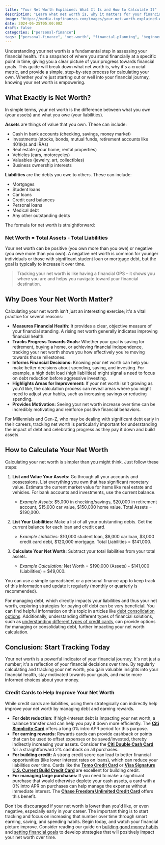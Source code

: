 ```yaml
---
title: "Your Net Worth Explained: What It Is and How to Calculate It"
description: "Learn what net worth is, why it matters for your financial health, and a simple guide on how to calculate it to track your financial progress."
image: "https://media.topfinanzas.com/images/your-net-worth-explained-what-it-is-and-how-to-calculate-it.webp"
date: 2024-06-25T05:00:00Z
draft: false
categories: ["personal-finance"]
tags: ["personal-finance", "net-worth", "financial-planning", "beginner-friendly", "money-management"]
---
```


Understanding your net worth is a fundamental step in assessing your financial health. It's a snapshot of where you stand financially at a specific point in time, giving you a clear picture of your progress towards financial goals. This guide will break down what net worth is, why it's a crucial metric, and provide a simple, step-by-step process for calculating your own. Whether you're just starting out or well into your financial journey, knowing your net worth is empowering.

## What Exactly is Net Worth?

In simple terms, your net worth is the difference between what you own (your assets) and what you owe (your liabilities).

**Assets** are things of value that you own. These can include:

* Cash in bank accounts (checking, savings, money market)
* Investments (stocks, bonds, mutual funds, retirement accounts like 401(k)s and IRAs)
* Real estate (your home, rental properties)
* Vehicles (cars, motorcycles)
* Valuables (jewelry, art, collectibles)
* Business ownership interests

**Liabilities** are the debts you owe to others. These can include:

* Mortgages
* Student loans
* Car loans
* Credit card balances
* Personal loans
* Medical debt
* Any other outstanding debts

The formula for net worth is straightforward:

### Net Worth = Total Assets - Total Liabilities

Your net worth can be positive (you own more than you owe) or negative (you owe more than you own). A negative net worth is common for younger individuals or those with significant student loan or mortgage debt, but the goal is typically to increase it over time.

> Tracking your net worth is like having a financial GPS – it shows you where you are and helps you navigate toward your financial destination.

## Why Does Your Net Worth Matter?

Calculating your net worth isn't just an interesting exercise; it's a vital practice for several reasons:

* **Measures Financial Health:** It provides a clear, objective measure of your financial standing. A rising net worth generally indicates improving financial health.
* **Tracks Progress Towards Goals:** Whether your goal is saving for retirement, buying a home, or achieving financial independence, tracking your net worth shows you how effectively you're moving towards those milestones.
* **Informs Financial Decisions:** Knowing your net worth can help you make better decisions about spending, saving, and investing. For example, a high debt load (high liabilities) might signal a need to focus on debt reduction before aggressive investing.
* **Highlights Areas for Improvement:** If your net worth isn't growing as you'd like, the calculation process can reveal areas where you might need to adjust your habits, such as increasing savings or reducing spending.
* **Provides Motivation:** Seeing your net worth increase over time can be incredibly motivating and reinforce positive financial behaviors.

For Millennials and Gen-Z, who may be dealing with significant debt early in their careers, tracking net worth is particularly important for understanding the impact of debt and celebrating progress as they pay it down and build assets.

## How to Calculate Your Net Worth

Calculating your net worth is simpler than you might think. Just follow these steps:

1. **List and Value Your Assets:** Go through all your accounts and possessions. List everything you own that has significant monetary value. Estimate the current market value for items like real estate and vehicles. For bank accounts and investments, use the current balance.
    * *Example Assets:* $5,000 in checking/savings, $20,000 in retirement account, $15,000 car value, $150,000 home value. Total Assets = $190,000.

2. **List Your Liabilities:** Make a list of all your outstanding debts. Get the current balance for each loan and credit card.
    * *Example Liabilities:* $10,000 student loan, $8,000 car loan, $3,000 credit card debt, $120,000 mortgage. Total Liabilities = $141,000.

3. **Calculate Your Net Worth:** Subtract your total liabilities from your total assets.
    * *Example Calculation:* Net Worth = $190,000 (Assets) - $141,000 (Liabilities) = $49,000.

You can use a simple spreadsheet or a personal finance app to keep track of this information and update it regularly (monthly or quarterly is recommended).

For managing debt, which directly impacts your liabilities and thus your net worth, exploring strategies for paying off debt can be very beneficial. You can find helpful information on this topic in articles like [debt consolidation options](/personal-finance/should-you-consolidate-debt-comparing-balance-transfers-personal-loans-and-helocs). Additionally, understanding different types of financial solutions, such as [understanding different types of credit cards](/personal-finance/understanding-different-types-of-credit-cards-rewards-low-apr-secured-and-more), can provide options for managing or consolidating debt, further impacting your net worth calculation.

## Conclusion: Start Tracking Today

Your net worth is a powerful indicator of your financial journey. It's not just a number; it's a reflection of your financial decisions over time. By regularly calculating and tracking your net worth, you gain valuable insights into your financial health, stay motivated towards your goals, and make more informed choices about your money.

### Credit Cards to Help Improve Your Net Worth

While credit cards are liabilities, using them strategically can indirectly help improve your net worth by managing debt and earning rewards.

* **For debt reduction:** If high-interest debt is impacting your net worth, a balance transfer card can help you pay it down more efficiently. The [**Citi Simplicity Card**](/financial-solutions/citi-simplicity-card-benefits) offers a long 0% intro APR period for this purpose.
* **For earning rewards:** Rewards cards can provide cashback or points that can be used to offset expenses or be saved/invested, thereby indirectly increasing your assets. Consider the [**Citi Double Cash Card**](/financial-solutions/citi-double-cash-credit-card-benefits) for a straightforward 2% cashback on all purchases.
* **For building credit:** A strong credit score can lead to better financial opportunities (like lower interest rates on loans), which can reduce your liabilities over time. Cards like the [**Tomo Credit Card**](/financial-solutions/tomo-credit-card-benefits) or [**Visa Signature U.S. Current Build Credit Card**](/financial-solutions/visa-signature-us-current-build-credit-card-benefits) are excellent for building credit.
* **For managing large purchases:** If you need to make a significant purchase that would otherwise deplete your cash assets, a card with a 0% intro APR on purchases can help manage the expense without immediate interest. The [**Chase Freedom Unlimited Credit Card**](/financial-solutions/chase-freedom-unlimited-credit-card-benefits) offers this benefit.

Don't be discouraged if your net worth is lower than you'd like, or even negative, especially early in your career. The important thing is to start tracking and focus on increasing that number over time through smart earning, saving, and spending habits. Begin today, and watch your financial picture improve. Consider reading our guide on [building good money habits](/personal-finance/building-good-money-habits-consistency-is-key) and [setting financial goals](/personal-finance/setting-financial-goals-a-beginners-guide-to-planning-your-future) to develop strategies that will positively impact your net worth over time.
